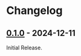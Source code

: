 # Changelog

## [0.1.0] - 2024-12-11

Initial Release.

[0.1.0]: https://github.com/Lunar-Dawn/Vic3MapUtils/releases/tag/v0.1.0
